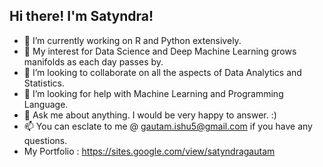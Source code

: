 ## Hi there! I'm Satyndra!

- 🔭 I’m currently working on R and Python extensively. 
- 🌱 My interest for Data Science and Deep Machine Learning grows manifolds as each day passes by.
- 👯 I’m looking to collaborate on all the aspects of Data Analytics and Statistics.
- 🤔 I’m looking for help with Machine Learning and Programming Language.
- 💬 Ask me about anything. I would be very happy to answer. :)
- 📫 You can esclate to me @ gautam.ishu5@gmail.com if you have any questions.
- My Portfolio : https://sites.google.com/view/satyndragautam

